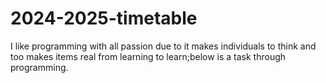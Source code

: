 # 2024-2025-timetable
I like programming with all passion due to it makes individuals to think and too makes items real from learning to learn;below is a task  through programming.
